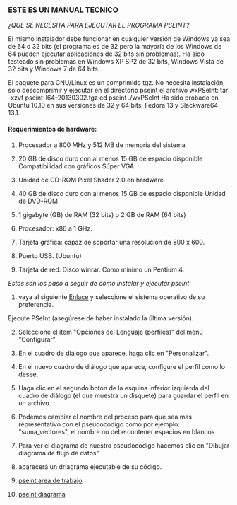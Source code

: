 ### ESTE ES UN MANUAL TECNICO

*¿QUE SE NECESITA PARA EJECUTAR EL PROGRAMA PSEINT?*

El mismo instalador debe funcionar en cualquier versión de Windows ya sea de 64 o 32 bits (el programa es de 32 pero la mayoría de los Windows de 64 pueden ejecutar aplicaciones de 32 bits sin problemas). Ha sido testeado sin problemas en Windows XP SP2 de 32 bits, Windows Vista de 32 bits y Windows 7 de 64 bits. 

El paquete para GNU/Linux es un comprimido tgz. No necesita instalación, solo descomprimir y ejecutar en el directorio pseint el archivo wxPSeInt: 
tar -xzvf pseint-l64-20130302.tgz 
cd pseint 
./wxPSeInt 
Ha sido probado en Ubuntu 10.10 en sus versiones de 32 y 64 bits, Fedora 13 y Slackware64 13.1.

#### Requerimientos de hardware: 

1. Procesador a 800 MHz y 512 MB de memoria del sistema

2. 20 GB de disco duro con al menos 15 GB de espacio disponible
Compatibilidad con gráficos Súper VGA

3. Unidad de CD-ROM
Pixel Shader 2.0 en hardware

4. 40 GB de disco duro con al menos 15 GB de espacio disponible
Unidad de DVD-ROM

5. 1 gigabyte (GB) de RAM (32 bits) o 2 GB de RAM (64 bits)

6. Procesador: x86 a 1 GHz.  

7. Tarjeta gráfica: capaz de soportar una resolución de 800 x 600.
8. Puerto USB. (Ubuntu)
9. Tarjeta de red.
Disco winrar.
Como mínimo un Pentium 4.



_Estos son los paso a seguir de cómo instalar y ejecutar pseint_






1. vaya al siguiente [Enlace](http://pseint.sourceforge.net/) y seleccione el sistema operativo de su preferencia.

Ejecute PSeInt (asegúrese de haber instalado la última versión).

2. Seleccione el ítem "Opciones del Lenguaje (perfiles)" del menú "Configurar".

3. En el cuadro de diálogo que aparece, haga clic en "Personalizar".

4. En el nuevo cuadro de diálogo que aparece, configure el perfil como lo desee.

5. Haga clic en el segundo botón de la esquina inferior izquierda del cuadro de diálogo (el que muestra un disquete) para guardar el perfil en un archivo.

6. Podemos cambiar el nombre del proceso para que sea mas representativo con el pseudocodigo como por ejemplo: "suma_vectores", el nombre no debe contener espacios en blancos
7. Para ver el diagrama de nuestro pseudocodigo hacemos clic en "Dibujar diagrama de flujo de datos"
8. aparecerá un driagrama ejecutable de su código.




1. [pseint area de trabajo](https://encrypted-tbn0.gstatic.com/images?q=tbn:ANd9GcSj7mbn-U6O70xziEJuf3b1wwiZqMTpNXuGjg&usqp=CAU/) 
2. [pseint diagrama](https://i.ytimg.com/vi/kIkFWJF-RmY/maxresdefault.jpg)





















